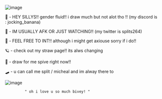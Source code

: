 ![image](https://github.com/SPLITSYWITSY/SPLITSYWITSY/assets/168941633/72720d00-7e24-4c64-a007-d57d08e843a8)

🍕   - HEY SILLYS!! gender fluid!! i draw much but not alot tho !! (my discord is : jocking_banana)
       
  🦇    - IM USUALLY AFK OR  JUST WATCHING!! (my twitter is splits264)
       
  🦀   - FEEL FREE TO INT!! although i might get axiouse sorry if i do!!

   🪐      - check out my straw page!! its alws changing

   🍌    - draw for me spive right now!! 

   🛹 - u can call me split / micheal and im alway there to 
   
   ![image](https://github.com/SPLITSYWITSY/SPLITSYWITSY/assets/168941633/f64f678d-d28e-476b-b78e-fd9bcdd2b96c)

             " oh i love u so much bivey! "

